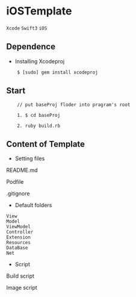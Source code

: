 # iOSTemplate
`Xcode` `Swift3` `iOS`

## Dependence

- Installing Xcodeproj
```
	$ [sudo] gem install xcodeproj
```

## Start

```
    // put baseProj floder into pragram's root

    1. $ cd baseProj

    2. ruby build.rb
```

## Content of Template

- Setting files

 README.md    

 Podfile    

 .gitignore
   
- Default folders   

`View`   
`Model`   
`ViewModel`   
`Controller`   
`Extension`   
`Resources`   
`DataBase`   
`Net`   

- Script

 Build script  

 Image script
